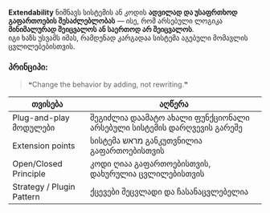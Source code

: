 **Extendability** ნიშნავს სისტემის ან კოდის **ადვილად და უსაფრთხოდ გაფართოების შესაძლებლობას** — ისე, რომ არსებული ლოგიკა **მინიმალურად შეიცვალოს ან საერთოდ არ შეიცვალოს**.  
იგი ხაზს უსვამს იმას, რამდენად კარგადაა სისტემა აგებული მომავლის ცვლილებებისთვის.

### პრინციპი:

> ❝Change the behavior by adding, not rewriting.❞


|თვისება|აღწერა|
|---|---|
|Plug-and-play მოდულები|შეგიძლია დაამატო ახალი ფუნქციონალი არსებული სისტემის დარღვევის გარეშე|
|Extension points|სისტემა מראש განკუთვნილია გაფართოებისთვის|
|Open/Closed Principle|კოდი ღიაა გაფართოებისთვის, დახურულია ცვლილებისთვის|
|Strategy / Plugin Pattern|ქცევები შეცვლადი და ჩასანაცვლებელია|